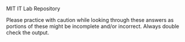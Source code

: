 MIT IT Lab Repository

Please practice with caution while looking through these answers as portions of these might be incomplete and/or incorrect.
Always double check the output.
